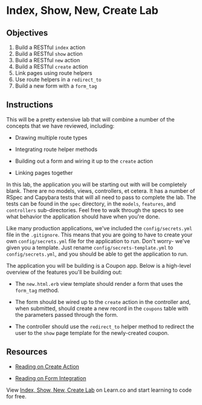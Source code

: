 # Index, Show, New, Create Lab

## Objectives

1. Build a RESTful `index` action
2. Build a RESTful `show` action
3. Build a RESTful `new` action
4. Build a RESTful `create` action
5. Link pages using route helpers
6. Use route helpers in a `redirect_to`
7. Build a new form with a `form_tag`


## Instructions

This will be a pretty extensive lab that will combine a number of the concepts that we have reviewed, including:

* Drawing multiple route types

* Integrating route helper methods

* Building out a form and wiring it up to the `create` action

* Linking pages together


In this lab, the application you will be starting out with will be completely blank. There are no models, views, controllers, et cetera. It has a number of RSpec and Capybara tests that will all need to pass to complete the lab. The tests can be found in the `spec` directory, in the `models`, `features`, and `controllers` sub-directories. Feel free to walk through the specs to see what behavior the application should have when you're done.

Like many production applications, we've included the `config/secrets.yml` file in the `.gitignore`. This means that you are going to have to create your own `config/secrets.yml` file for the application to run. Don't worry- we've given you a template. Just rename `config/secrets-template.yml` to `config/secrets.yml`, and you should be able to get the application to run.

The application you will be building is a Coupon app. Below is a high-level overview of the features you'll be building out:

<!-- * You will need to create a `coupons` table with `coupon_code` and `store` columns, which should both be of the `string` data type. -->

<!-- * Your `index` page should show all of the coupons in the database. -->

<!-- * The coupon codes on the `index` page should link to their corresponding coupon `show` page. You should use the `link_to` method and route helper methods instead of hard-coding an HTML `<a>` tag. -->

<!-- * Your `show` page should render the specific coupon passed to the route. E.g., `coupons/4` should show the coupon with an ID of 4. -->

* The `new.html.erb` view template should render a form that uses the `form_tag` method.

* The form should be wired up to the `create` action in the controller and, when submitted, should create a new record in the `coupons` table with the parameters passed through the form.

* The controller should use the `redirect_to` helper method to redirect the user to the `show` page template for the newly-created coupon.


## Resources

* [Reading on Create Action](https://github.com/learn-co-curriculum/rails-create-action-readme)

* [Reading on Form Integration](https://github.com/learn-co-curriculum/rails-form_tag-readme)

<p data-visibility='hidden'>View <a href='https://learn.co/lessons/rails-index-show-new-create-lab' title='Index, Show, New, Create Lab'>Index, Show, New, Create Lab</a> on Learn.co and start learning to code for free.</p>
